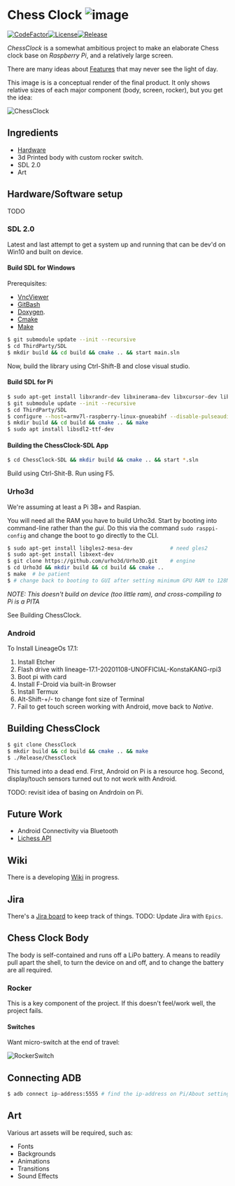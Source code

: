 # Chess Clock ![image](External/old-clock.png)

[![CodeFactor](https://www.codefactor.io/repository/github/cschladetsch/chessclock/badge)](https://www.codefactor.io/repository/github/cschladetsch/chessclock)[![License](https://img.shields.io/github/license/cschladetsch/chessclock.svg?label=License&maxAge=86400)](./LICENSE.txt)[![Release](https://img.shields.io/github/release/cschladetsch/chessclock.svg?label=Release&maxAge=60)](https://github.com/cschladetsch/chessclock/releases/latest)

*ChessClock* is a somewhat ambitious project to make an elaborate Chess clock base on *Raspberry Pi*, and a relatively large screen.

There are many ideas about [Features](../../wiki/Features) that may never see the light of day.

This image is is a conceptual render of the final product. It only shows relative sizes of each major component (body, screen, rocker), but you get the idea:

![ChessClock](External/SampleRender-1.png)

## Ingredients
* [Hardware](../../wiki/Hardware)
* 3d Printed body with custom rocker switch.
* SDL 2.0
* Art

## Hardware/Software setup 
TODO

### SDL 2.0
Latest and last attempt to get a system up and running that can be dev'd on Win10 and built on device.

#### Build SDL for Windows

Prerequisites:
* [VncViewer](https://www.realvnc.com/en/connect/download/viewer/)
* [GitBash](https://github.com/git-for-windows/git/releases/download/v2.31.1.windows.1/Git-2.31.1-64-bit.exe)
* [Doxygen](https://doxygen.nl/files/doxygen-1.9.1-setup.exe).
* [Cmake](https://cmake.org/download/)
* [Make](https://ixpeering.dl.sourceforge.net/project/ezwinports/make-4.3-without-guile-w32-bin.zip)

```bash
$ git submodule update --init --recursive
$ cd ThirdParty/SDL
$ mkdir build && cd build && cmake .. && start main.sln
```
Now, build the library using Ctrl-Shift-B and close visual studio.

#### Build SDL for Pi
```bash
$ sudo apt-get install libxrandr-dev libxinerama-dev libxcursor-dev libxi-dev
$ git submodule update --init --recursive
$ cd ThirdParty/SDL
$ configure --host=armv7l-raspberry-linux-gnueabihf --disable-pulseaudio --disable-esd --disable-video-mir --disable-video-wayland --disable-video-x11 --disable-video-opengl
$ mkdir build && cd build && cmake .. && make
$ sudo apt install libsdl2-ttf-dev
```

#### Building the ChessClock-SDL App

```bash
$ cd ChessClock-SDL && mkdir build && cmake .. && start *.sln
```
Build using Ctrl-Shit-B.
Run using F5.

### Urho3d
We're assuming at least a Pi 3B+ and Raspian.

You will need all the RAM you have to build Urho3d. Start by booting into command-line rather than the *gui*. Do this via the command `sudo rasppi-config` and change the boot to go directly to the CLI.

```bash
$ sudo apt-get install libgles2-mesa-dev            # need gles2
$ sudo apt-get install libxext-dev
$ git clone https://github.com/urho3d/Urho3D.git    # engine
$ cd Urho3d && mkdir build && cd build && cmake .. 
$ make  # be patient
$ # change back to booting to GUI after setting minimum GPU RAM to 128M RAM (or more, depending on hardware)
```
*NOTE: This doesn't build on device (too little ram), and cross-compiling to Pi is a PITA*

See Building ChessClock.

### Android
To Install LineageOs 17.1:
1. Install Etcher
1. Flash drive with lineage-17.1-20201108-UNOFFICIAL-KonstaKANG-rpi3
1. Boot pi with card
1. Install F-Droid via built-in Browser
1. Install Termux
1. Alt-Shift-+/- to change font size of Terminal
1. Fail to get touch screen working with Android, move back to *Native*.

## Building ChessClock

```bash
$ git clone ChessClock
$ mkdir build && cd build && cmake .. && make
$ ./Release/ChessClock
```
This turned into a dead end. First, Android on Pi is a resource hog. Second, display/touch sensors turned out to not work with Android.

TODO: revisit idea of basing on Andrdoin on Pi.

## Future Work

* Android Connectivity via Bluetooth
* [Lichess API](https://lichess.org/api)

## Wiki

There is a developing [Wiki](../../wiki/Home) in progress.

## Jira

There's a [Jira board](https://chessclock.atlassian.net/secure/RapidBoard.jspa?rapidView=1&selectedIssue=CHES-3) to keep track of things. TODO: Update Jira with `Epics`.

## Chess Clock Body

The body is self-contained and runs off a LiPo battery. A means to readily pull apart the shell, to turn the device on and off, and to change the battery are all required.

### Rocker

This is a key component of the project. If this doesn't feel/work well, the project fails.

#### Switches

Want micro-switch at the end of travel:

![RockerSwitch](External/RockerSwitch.png)

## Connecting ADB

```bash
$ adb connect ip-address:5555 # find the ip-address on Pi/About settings
```

## Art

Various art assets will be required, such as:

* Fonts
* Backgrounds
* Animations
* Transitions
* Sound Effects

